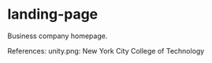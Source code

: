 # landing-page
Business company homepage.

References:
unity.png: New York City College of Technology
